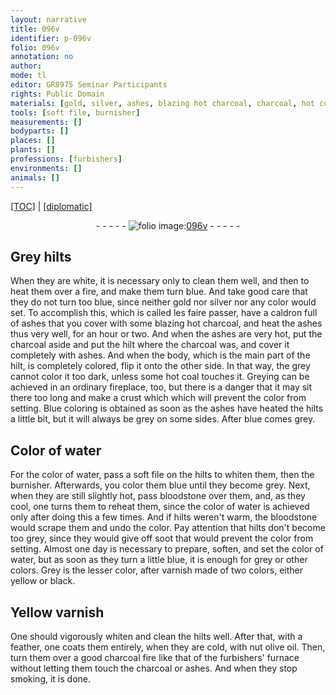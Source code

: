 ```yaml
---
layout: narrative
title: 096v
identifier: p-096v
folio: 096v
annotation: no
author:
mode: tl
editor: GR8975 Seminar Participants
rights: Public Domain
materials: [gold, silver, ashes, blazing hot charcoal, charcoal, hot coal, bloodstone, Yellow varnish, nut olive oil]
tools: [soft file, burnisher]
measurements: []
bodyparts: []
places: []
plants: []
professions: [furbishers]
environments: []
animals: []
---
```


<p><a href="{{ site.baseurl }}/translation/" target="_blank">[TOC]</a> | <a href="{{ site.baseurl }}/texts/p-096v_tc/">[diplomatic]</a></p><div class="folio" align="center">- - - - - <a href="http://gallica.bnf.fr/ark:/12148/btv1b10500001g/f198.image" target="_blank"><img src="https://cu-mkp.github.io/2017-workshop-edition/assets/photo-icon.png" alt="folio image: " style="display:inline-block; margin-bottom:-3px;"/>096v</a> - - - - - </div>  
  

## Grey hilts

 
When they are white, it is necessary only to clean them well, and then to heat them over a fire, and make them turn blue. And take good care that they do not turn too blue, since neither <span class="m">gold</span> nor <span class="m">silver</span> nor any color would set. To accomplish this, which is called les faire passer, have a caldron full of <span class="m">ashes</span> that you cover with some <span class="m">blazing hot charcoal</span>, and heat the <span class="m">ashes</span> thus very well, for an hour or two. And when the <span class="m">ashes</span> are very hot, put the <span class="m">charcoal</span> aside and put the hilt where the <span class="m">charcoal</span> was, and cover it completely with <span class="m">ashes</span>. And when the body, which is the main part of the hilt, is completely colored, flip it onto the other side. In that way, the grey cannot color it too dark, unless some <span class="m">hot coal</span> touches it. Greying can be achieved in an ordinary fireplace, too, but there is a danger that it may sit there too long and make a crust which which will prevent the color from setting. Blue coloring is obtained as soon as the <span class="m">ashes</span> have heated the hilts a little bit, but it will always be grey on some sides. After blue comes grey.
 
 
  

## Color of water

 
For the color of water, pass a <span class="tl">soft file</span> on the hilts to whiten them, then the <span class="tl">burnisher</span>. Afterwards, you color them blue until they become grey. Next, when they are still slightly hot, pass <span class="m">bloodstone</span> over them, and, as they cool, one turns them to reheat them, since the color of water is achieved only after doing this a few times. And if hilts weren't warm, the <span class="m">bloodstone</span> would scrape them and undo the color. Pay attention that hilts don't become too grey, since they would give off soot that would prevent the color from setting. Almost one day is necessary to prepare, soften, and set the color of water, but as soon as they turn a little blue, it is enough for grey or other colors. Grey is the lesser color, after varnish made of two colors, either yellow or black.
 
 
  

## <span class="m">Yellow varnish</span>

 
One should vigorously whiten and clean the hilts well. After that, with a feather, one coats them entirely, when they are cold, with <span class="m">nut <span class="del">olive</span> oil</span>. Then, turn them over a good <span class="m">charcoal</span> fire like that of the <span class="pro">furbishers</span>' furnace without letting them touch the <span class="m">charcoal</span> or <span class="m">ashes</span>. And when they stop smoking, it is done.
 
